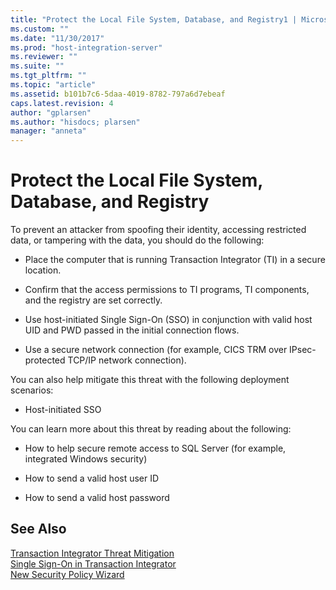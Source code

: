 ```yaml
---
title: "Protect the Local File System, Database, and Registry1 | Microsoft Docs"
ms.custom: ""
ms.date: "11/30/2017"
ms.prod: "host-integration-server"
ms.reviewer: ""
ms.suite: ""
ms.tgt_pltfrm: ""
ms.topic: "article"
ms.assetid: b101b7c6-5daa-4019-8782-797a6d7ebeaf
caps.latest.revision: 4
author: "gplarsen"
ms.author: "hisdocs; plarsen"
manager: "anneta"
---
```

# Protect the Local File System, Database, and Registry
To prevent an attacker from spoofing their identity, accessing restricted data, or tampering with the data, you should do the following:  
  
-   Place the computer that is running Transaction Integrator (TI) in a secure location.  
  
-   Confirm that the access permissions to TI programs, TI components, and the registry are set correctly.  
  
-   Use host-initiated Single Sign-On (SSO) in conjunction with valid host UID and PWD passed in the initial connection flows.  
  
-   Use a secure network connection (for example, CICS TRM over IPsec-protected TCP/IP network connection).  
  
 You can also help mitigate this threat with the following deployment scenarios:  
  
-   Host-initiated SSO  
  
 You can learn more about this threat by reading about the following:  
  
-   How to help secure remote access to SQL Server (for example, integrated Windows security)  
  
-   How to send a valid host user ID  
  
-   How to send a valid host password  
  
## See Also  
 [Transaction Integrator Threat Mitigation](../core/transaction-integrator-threat-mitigation2.md)   
 [Single Sign-On in Transaction Integrator](../core/single-sign-on-in-transaction-integrator2.md)   
 [New Security Policy Wizard](./new-security-policy-wizard2.md)
